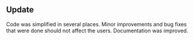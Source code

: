 
## Update

Code was simplified in several places. Minor improvements and
bug fixes that were done should not affect the users.
Documentation was improved.